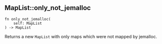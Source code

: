 ## MapList::only_not_jemalloc

```rhai
fn only_not_jemalloc(
    self: MapList
) -> MapList
```

Returns a new `MapList` with only maps which were not mapped by jemalloc.
